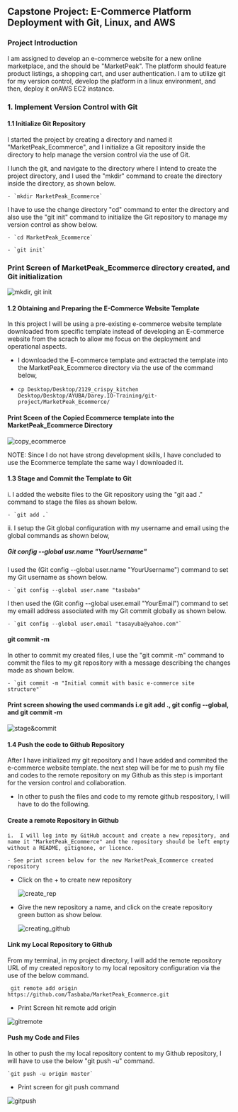 ## Capstone Project: E-Commerce Platform Deployment with Git, Linux, and AWS

### Project Introduction
I am assigned to develop an e-commerce website for a new online marketplace, and the should be "MarketPeak". The platform should feature product listings, a shopping cart, and user authentication. I am to utilize git for my version control, develop the platform in a linux environment, and then, deploy it onAWS EC2 instance.

### 1. Implement Version Control with Git
#### 1.1 Initialize Git Repository
I started the project by creating a directory and named it "MarketPeak_Ecommerce", and I initialize a Git repository inside the directory to help manage the version control via the use of Git.

I lunch the git, and navigate to the directory where I intend to create the project directory, and I used the "mkdir" command to create the directory inside the directory, as shown below.

    - `mkdir MarketPeak_Ecommerce`

I have to use the change directory "cd" command to enter the directory and also use the "git init" command to initialize the Git repository to manage my version control as show below.

    - `cd MarketPeak_Ecommerce`

    - `git init`

### Print Screen of MarketPeak_Ecommerce directory created, and Git initialization

![mkdir, git init](./images/create_marketpeak_Ecommerce.jpg)

#### 1.2 Obtaining and Preparing the E-Commerce Website Template
In this project I will be using a pre-existing e-commerce website template downloaded from specific template instead of developing an E-commerce website from the scrach to allow me focus on the deployment and operational aspects.

- I downloaded the E-commerce template and extracted the template into the MarketPeak_Ecommerce directory via the use of the command below,

- `cp Desktop/Desktop/2129_crispy_kitchen Desktop/Desktop/AYUBA/Darey.IO-Training/git-project/MarketPeak_Ecommerce/`

#### Print Sceen of the Copied Ecommerce template into the MarketPeak_Ecommerce Directory
![copy_ecommerce](./images/copying_the_ecomerce_templtate_into_the_MarketPeak_Ecommerce.jpg)

NOTE: Since I do not have strong development skills, I have concluded to use the Ecommerce template the same way I downloaded it.

#### 1.3 Stage and Commit the Template to Git

i.  I added the website files to the Git repository using the "git aad ." command to stage the files as shown below.
    
    - `git add .`

ii. I setup the Git global configuration with my username and email using the global commands as shown below,

##### Git config --global usr.name "YourUsername" 

I used the (Git config --global user.name "YourUsername") command to set my Git username as shown below.

    - `git config --global user.name "tasbaba"

I then used the (Git config --global user.email "YourEmail") command to set my emaill address associated with my Git commit globally as shown below.

    - `git config --global user.email "tasayuba@yahoo.com"`

#### git commit -m

In other to commit my created files, I use the "git commit -m" command to commit the files to my git repository with a message describing the changes made as shown below.

    - `git commit -m "Initial commit with basic e-commerce site structure"`

#### Print screen showing the used commands i.e git add ., git config --global, and git commit -m

![stage&commit](./images/stage&commit.jpg)

#### 1.4 Push the code to Github Repository

After I have initialized my git repository and I have added and commited the e-commerce website template. the next step will be for me to push my file and codes to the remote repository on my Github as this step is important for the version control and collaboration.

- In other to push the files and code to my remote github respository, I will have to do the following.

#### Create a remote Repository in Github

    i.  I will log into my GitHub account and create a new repository, and name it "MarketPeak_Ecommerce" and the repository should be left empty without a README, gitignone, or licence.

    - See print screen below for the new MarketPeak_Ecommerce created repository

- Click on the + to create new repository

    ![create_rep](./images/github1.jpg)

- Give the new repository a name, and click on the create repository green button as show below.

    ![creating_github](./images/github2.jpg)

#### Link my Local Repository to Github

From my terminal, in my project directory, I will add the remote repository URL of my created repository to my local repository configuration via the use of the below command.

` git remote add origin https://github.com/Tasbaba/MarketPeak_Ecommerce.git`

- Print Screen hit remote add origin

![gitremote](./images/gitremte.jpg)

#### Push my Code and Files

In other to push the my local repository content to my Github repository, I will have to use the below "git push -u" command.

    `git push -u origin master`

- Print screen for git push command

![gitpush](./images/gitpush.jpg)


















